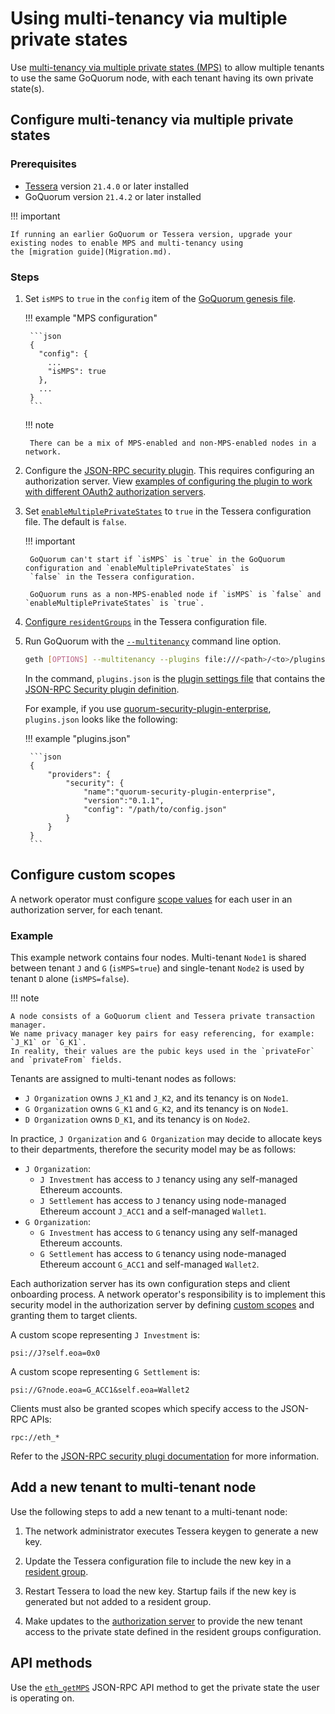 # Using multi-tenancy via multiple private states

Use [multi-tenancy via multiple private states (MPS)](../../../Concepts/Multitenancy.md) to allow multiple tenants to
use the same GoQuorum node, with each tenant having its own private state(s).

## Configure multi-tenancy via multiple private states

### Prerequisites

- [Tessera](https://docs.tessera.consensys.net) version `21.4.0` or later installed
- GoQuorum version `21.4.2` or later installed

!!! important

    If running an earlier GoQuorum or Tessera version, upgrade your existing nodes to enable MPS and multi-tenancy using
    the [migration guide](Migration.md).

### Steps

1. Set `isMPS` to `true` in the `config` item of the [GoQuorum genesis file](../../Configure/GenesisOptions.md).

    !!! example "MPS configuration"

        ```json
        {
          "config": {
            ...
            "isMPS": true
          },
          ...
        }
        ```

    !!! note

        There can be a mix of MPS-enabled and non-MPS-enabled nodes in a network.

1. Configure the [JSON-RPC security plugin](../JSON-RPC-API-Security.md#configuration).
   This requires configuring an authorization server.
   View [examples of configuring the plugin to work with different OAuth2 authorization servers](https://github.com/ConsenSys/quorum-security-plugin-enterprise/tree/master/examples).

1. Set [`enableMultiplePrivateStates`](https://docs.tessera.consensys.net/en/stable/HowTo/Configure/Multiple-private-state/#multiple-private-states)
   to `true` in the Tessera configuration file.
   The default is `false`.

    !!! important

        GoQuorum can't start if `isMPS` is `true` in the GoQuorum configuration and `enableMultiplePrivateStates` is
        `false` in the Tessera configuration.

        GoQuorum runs as a non-MPS-enabled node if `isMPS` is `false` and `enableMultiplePrivateStates` is `true`.

1. [Configure `residentGroups`](https://docs.tessera.consensys.net/en/stable/HowTo/Configure/Multiple-private-state/#resident-groups)
   in the Tessera configuration file.

1. Run GoQuorum with the [`--multitenancy`](../../../Reference/CLI-Syntax.md#multitenancy) command line option.

    ```bash
    geth [OPTIONS] --multitenancy --plugins file:///<path>/<to>/plugins.json
    ```

    In the command, `plugins.json` is the [plugin settings file](../../Configure/Plugins.md) that
    contains the [JSON-RPC Security plugin definition](../../Configure/Plugins.md#plugindefinition).

    For example, if you use [quorum-security-plugin-enterprise](https://github.com/ConsenSys/quorum-security-plugin-enterprise),
    `plugins.json` looks like the following:

    !!! example "plugins.json"

        ```json
        {
            "providers": {
                "security": {
                    "name":"quorum-security-plugin-enterprise",
                    "version":"0.1.1",
                    "config": "/path/to/config.json"
                }
            }
        }
        ```

## Configure custom scopes

A network operator must configure [scope values](../../../Concepts/Multitenancy.md#access-token-scope) for each user in
an authorization server, for each tenant.

### Example

This example network contains four nodes.
Multi-tenant `Node1` is shared between tenant `J` and `G` (`isMPS=true`) and single-tenant `Node2` is used by tenant `D`
alone (`isMPS=false`).

!!! note

    A node consists of a GoQuorum client and Tessera private transaction manager.
    We name privacy manager key pairs for easy referencing, for example: `J_K1` or `G_K1`.
    In reality, their values are the pubic keys used in the `privateFor` and `privateFrom` fields.

Tenants are assigned to multi-tenant nodes as follows:

- `J Organization` owns `J_K1` and `J_K2`, and its tenancy is on `Node1`.
- `G Organization` owns `G_K1` and `G_K2`, and its tenancy is on `Node1`.
- `D Organization` owns `D_K1`, and its tenancy is on `Node2`.

In practice, `J Organization` and `G Organization` may decide to allocate keys to their departments, therefore the
security model may be as follows:

- `J Organization`:
    - `J Investment` has access to `J` tenancy using any self-managed Ethereum accounts.
    - `J Settlement` has access to `J` tenancy using node-managed Ethereum account `J_ACC1` and a self-managed `Wallet1`.
- `G Organization`:
    - `G Investment` has access to `G` tenancy using any self-managed Ethereum accounts.
    - `G Settlement` has access to `G` tenancy using node-managed Ethereum account `G_ACC1` and self-managed `Wallet2`.

Each authorization server has its own configuration steps and client onboarding process.
A network operator's responsibility is to implement this security model in the authorization server by defining
[custom scopes](../../../Concepts/Multitenancy.md#access-token-scope) and granting them to target clients.

A custom scope representing `J Investment` is:

```text
psi://J?self.eoa=0x0
```

A custom scope representing `G Settlement` is:

```text
psi://G?node.eoa=G_ACC1&self.eoa=Wallet2
```

Clients must also be granted scopes which specify access to the JSON-RPC APIs:

```text
rpc://eth_*
```

Refer to the [JSON-RPC security plugi documentation](../../../Reference/Plugins/Security.md#oauth2-scopes) for more information.

## Add a new tenant to multi-tenant node

Use the following steps to add a new tenant to a multi-tenant node:

1. The network administrator executes Tessera keygen to generate a new key.

1. Update the Tessera configuration file to include the new key in a [resident group](https://docs.tessera.consensys.net/en/stable/HowTo/Configure/Multiple-private-state/#resident-groups).

1. Restart Tessera to load the new key.
   Startup fails if the new key is generated but not added to a resident group.

1. Make updates to the [authorization server](#configure-custom-scopes) to provide the new tenant access to the private
   state defined in the resident groups configuration.

## API methods

Use the [`eth_getMPS`](../../../Reference/API-Methods.md#eth_getpsi) JSON-RPC API method to get the private state the
user is operating on.
